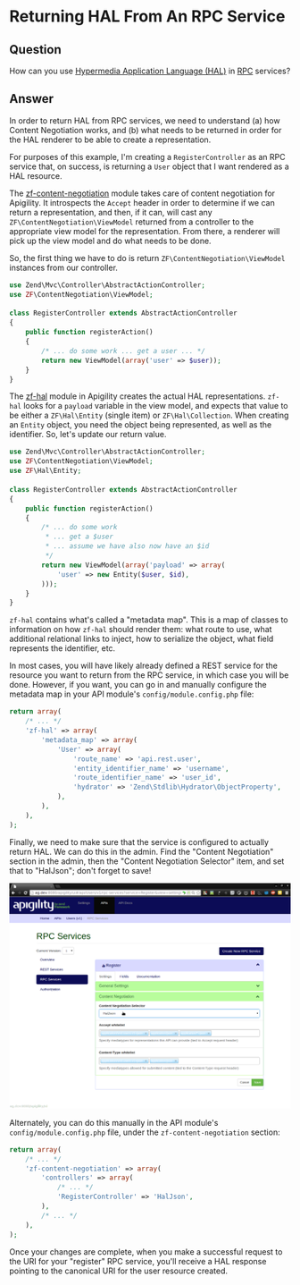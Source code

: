Returning HAL From An RPC Service
=================================

Question
--------

How can you use [Hypermedia Application Language (HAL)](/api-primer/halprimer.md) in
[RPC](/api-primer/what-is-an-api.md#rpc) services?

Answer
------

In order to return HAL from RPC services, we need to understand (a) how Content Negotiation works,
and (b) what needs to be returned in order for the HAL renderer to be able to create a
representation.

For purposes of this example, I'm creating a `RegisterController` as an RPC service that, on
success, is returning a `User` object that I want rendered as a HAL resource.

The [zf-content-negotiation](https://github.com/zfcampus/zf-content-negotiation) module takes care
of content negotiation for Apigility. It introspects the `Accept` header in order to determine if we
can return a representation, and then, if it can, will cast any `ZF\ContentNegotiation\ViewModel`
returned from a controller to the appropriate view model for the representation. From there, a
renderer will pick up the view model and do what needs to be done.

So, the first thing we have to do is return `ZF\ContentNegotiation\ViewModel` instances from our
controller.

```php
use Zend\Mvc\Controller\AbstractActionController;
use ZF\ContentNegotiation\ViewModel;

class RegisterController extends AbstractActionController
{
    public function registerAction()
    {
        /* ... do some work ... get a user ... */
        return new ViewModel(array('user' => $user));
    }
}
```

The [zf-hal](https://github.com/zfcampus/zf-hal) module in Apigility creates the actual HAL
representations. `zf-hal` looks for a `payload` variable in the view model, and expects that value
to be either a `ZF\Hal\Entity` (single item) or `ZF\Hal\Collection`. When creating an `Entity`
object, you need the object being represented, as well as the identifier.  So, let's update our
return value.

```php
use Zend\Mvc\Controller\AbstractActionController;
use ZF\ContentNegotiation\ViewModel;
use ZF\Hal\Entity;

class RegisterController extends AbstractActionController
{
    public function registerAction()
    {
        /* ... do some work
         * ... get a $user
         * ... assume we have also now have an $id
         */
        return new ViewModel(array('payload' => array(
            'user' => new Entity($user, $id),
        )));
    }
}
```

`zf-hal` contains what's called a "metadata map". This is a map of classes to information on how
`zf-hal` should render them: what route to use, what additional relational links to inject, how to
serialize the object, what field represents the identifier, etc.

In most cases, you will have likely already defined a REST service for the resource you want to
return from the RPC service, in which case you will be done. However, if you want, you can go in and
manually configure the metadata map in your API module's `config/module.config.php` file:

```php
return array(
    /* ... */
    'zf-hal' => array(
        'metadata_map' => array(
            'User' => array(
                'route_name' => 'api.rest.user',
                'entity_identifier_name' => 'username',
                'route_identifier_name' => 'user_id',
                'hydrator' => 'Zend\Stdlib\Hydrator\ObjectProperty',
            ),
        ),
    ),
);
```

Finally, we need to make sure that the service is configured to actually return HAL. We can do this
in the admin. Find the "Content Negotiation" section in the admin, then the "Content
Negotiation Selector" item, and set that to "HalJson"; don't forget to save!

![Content Negotiation Selector](/asset/apigility-documentation/img/recipes-hal-from-rpc-select-selector.png)

Alternately, you can do this manually in the API module's `config/module.config.php` file, under the
`zf-content-negotiation` section:

```php
return array(
    /* ... */
    'zf-content-negotiation' => array(
        'controllers' => array(
            /* ... */
            'RegisterController' => 'HalJson',
        ),
        /* ... */
    ),
);
```

Once your changes are complete, when you make a successful request to the URI for your "register"
RPC service, you'll receive a HAL response pointing to the canonical URI for the user resource
created.
